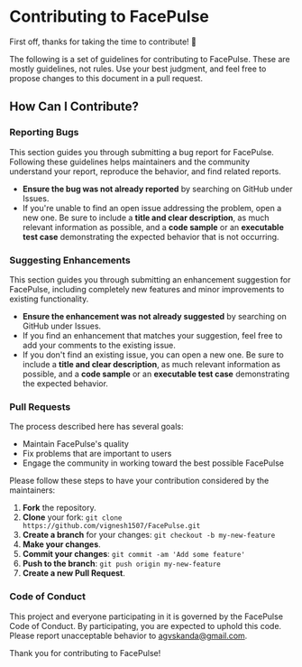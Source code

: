 # Contributing to FacePulse

First off, thanks for taking the time to contribute! 🎉

The following is a set of guidelines for contributing to FacePulse. These are mostly guidelines, not rules. Use your best judgment, and feel free to propose changes to this document in a pull request.

## How Can I Contribute? 

### Reporting Bugs

This section guides you through submitting a bug report for FacePulse. Following these guidelines helps maintainers and the community understand your report, reproduce the behavior, and find related reports.

- **Ensure the bug was not already reported** by searching on GitHub under Issues.
- If you're unable to find an open issue addressing the problem, open a new one. Be sure to include a **title and clear description**, as much relevant information as possible, and a **code sample** or an **executable test case** demonstrating the expected behavior that is not occurring.

### Suggesting Enhancements

This section guides you through submitting an enhancement suggestion for FacePulse, including completely new features and minor improvements to existing functionality.

- **Ensure the enhancement was not already suggested** by searching on GitHub under Issues.
- If you find an enhancement that matches your suggestion, feel free to add your comments to the existing issue.
- If you don't find an existing issue, you can open a new one. Be sure to include a **title and clear description**, as much relevant information as possible, and a **code sample** or an **executable test case** demonstrating the expected behavior.

### Pull Requests

The process described here has several goals:

- Maintain FacePulse's quality
- Fix problems that are important to users
- Engage the community in working toward the best possible FacePulse

Please follow these steps to have your contribution considered by the maintainers:

1. **Fork** the repository.
2. **Clone** your fork: `git clone https://github.com/vignesh1507/FacePulse.git`
3. **Create a branch** for your changes: `git checkout -b my-new-feature`
4. **Make your changes**.
5. **Commit your changes**: `git commit -am 'Add some feature'`
6. **Push to the branch**: `git push origin my-new-feature`
7. **Create a new Pull Request**.

### Code of Conduct

This project and everyone participating in it is governed by the FacePulse Code of Conduct. By participating, you are expected to uphold this code. Please report unacceptable behavior to agvskanda@gmail.com.

Thank you for contributing to FacePulse!

